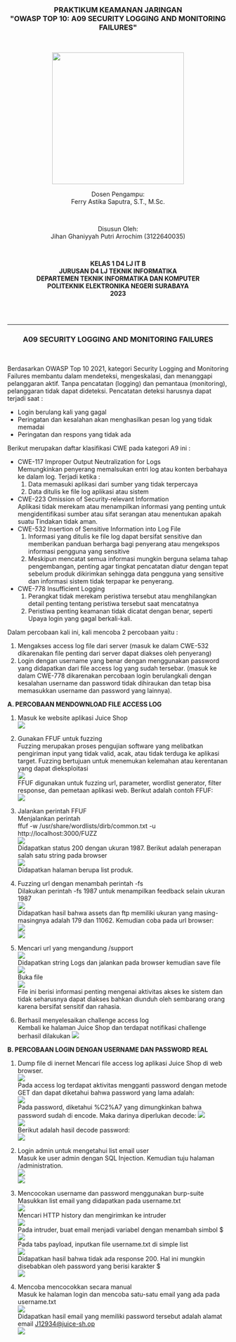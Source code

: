 <div class="cover" align="center">

<h3>
    <b>PRAKTIKUM KEAMANAN JARINGAN</b><br>
    "OWASP TOP 10: A09 SECURITY LOGGING AND MONITORING FAILURES"
</h3><br>

<img src="../Images/Logo_PENS.png" width="300"><br>

<p>Dosen Pengampu:<br>
Ferry Astika Saputra, S.T., M.Sc.</p> <br>

<p>Disusun Oleh:<br>
Jihan Ghaniyyah Putri Arrochim (3122640035)</p><br>

<p>
    <b>
        KELAS 1 D4 LJ IT B <br>
        JURUSAN D4 LJ TEKNIK INFORMATIKA <br>
        DEPARTEMEN TEKNIK INFORMATIKA DAN KOMPUTER <br> 
        POLITEKNIK ELEKTRONIKA NEGERI SURABAYA <br>
        2023
    </b>
</p>

</div> <br><br>

<div class="isiLaporan">

<hr>

<h3 align="center"> A09 SECURITY LOGGING AND MONITORING FAILURES </h3> <br>

Berdasarkan OWASP Top 10 2021, kategori Security Logging and Monitoring Failures membantu dalam mendeteksi, mengeskalasi, dan menanggapi pelanggaran aktif. Tanpa pencatatan (logging) dan pemantaua (monitoring), pelanggaran tidak dapat dideteksi. Pencatatan deteksi harusnya dapat terjadi saat :

-   Login berulang kali yang gagal
-   Peringatan dan kesalahan akan menghasilkan pesan log yang tidak memadai
-   Peringatan dan respons yang tidak ada

Berikut merupakan daftar klasifikasi CWE pada kategori A9 ini :

-   CWE-117 Improper Output Neutralization for Logs <br>
    Memungkinkan penyerang memalsukan entri log atau konten berbahaya ke dalam log. Terjadi ketika :
    1. Data memasuki aplikasi dari sumber yang tidak terpercaya
    2. Data ditulis ke file log aplikasi atau sistem
-   CWE-223 Omission of Security-relevant Information <br>
    Aplikasi tidak merekam atau menampilkan informasi yang penting untuk mengidentifikasi sumber atau sifat serangan atau menentukan apakah suatu Tindakan tidak aman.
-   CWE-532 Insertion of Sensitive Information into Log File
    1. Informasi yang ditulis ke file log dapat bersifat sensitive dan memberikan panduan berharga bagi penyerang atau mengekspos informasi pengguna yang sensitive
    2. Meskipun mencatat semua informasi mungkin berguna selama tahap pengembangan, penting agar tingkat pencatatan diatur dengan tepat sebelum produk dikirimkan sehingga data pengguna yang sensitive dan informasi sistem tidak terpapar ke penyerang.
-   CWE-778 Insufficient Logging
    1. Perangkat tidak merekam peristiwa tersebut atau menghilangkan detail penting tentang peristiwa tersebut saat mencatatnya
    2. Peristiwa penting keamanan tidak dicatat dengan benar, seperti Upaya login yang gagal berkali-kali.

Dalam percobaan kali ini, kali mencoba 2 percobaan yaitu :

1. Mengakses access log file dari server (masuk ke dalam CWE-532 dikarenakan file penting dari server dapat diakses oleh penyerang)
2. Login dengan username yang benar dengan menggunakan password yang didapatkan dari file access log yang sudah tersebar. (masuk ke dalam CWE-778 dikarenakan percobaan login berulangkali dengan kesalahan username dan password tidak dihiraukan dan tetap bisa memasukkan username dan password yang lainnya).

**A. PERCOBAAN MENDOWNLOAD FILE ACCESS LOG**

1. Masuk ke website aplikasi Juice Shop <br>
   <img src="../Images/Task 9 - A06 Vulnerable Component/31.png" ><br>
2. Gunakan FFUF untuk fuzzing<br>
   Fuzzing merupakan proses pengujian software yang melibatkan pengiriman input yang tidak valid, acak, atau tidak terduga ke aplikasi target. Fuzzing bertujuan untuk menemukan kelemahan atau kerentanan yang dapat dieksploitasi <br>
   <img src="../Images/Task 9 - A06 Vulnerable Component/28.png" ><br>
   FFUF digunakan untuk fuzzing url, parameter, wordlist generator, filter response, dan pemetaan aplikasi web. Berikut adalah contoh FFUF: <br>
   <img src="../Images/Task 9 - A06 Vulnerable Component/29.png" ><br>

3. Jalankan perintah FFUF<br>
   Menjalankan perintah <br>
   ffuf -w /usr/share/wordlists/dirb/common.txt -u http://localhost:3000/FUZZ <br>
   <img src="../Images/Task 9 - A06 Vulnerable Component/20.png" ><br>
   Didapatkan status 200 dengan ukuran 1987. Berikut adalah penerapan salah satu string pada browser <br>
   <img src="../Images/Task 9 - A06 Vulnerable Component/19.png" ><br>
   Didapatkan halaman berupa list produk.<br>

4. Fuzzing url dengan menambah perintah -fs<br>
   Dilakukan perintah -fs 1987 untuk menampilkan feedback selain ukuran 1987<br>
   <img src="../Images/Task 9 - A06 Vulnerable Component/21.png" ><br>
   Didapatkan hasil bahwa assets dan ftp memiliki ukuran yang masing-masingnya adalah 179 dan 11062. Kemudian coba pada url browser: <br>
   <img src="../Images/Task 9 - A06 Vulnerable Component/22.png" ><br>
   <img src="../Images/Task 9 - A06 Vulnerable Component/23.png" ><br>

5. Mencari url yang mengandung /support <br>
   <img src="../Images/Task 9 - A06 Vulnerable Component/24.png" ><br>
   Didapatkan string Logs dan jalankan pada browser kemudian save file <br>
   <img src="../Images/Task 9 - A06 Vulnerable Component/25.png" ><br>
   Buka file <br>
   <img src="../Images/Task 9 - A06 Vulnerable Component/26.png" ><br>
   File ini berisi informasi penting mengenai aktivitas akses ke sistem dan tidak seharusnya dapat diakses bahkan diunduh oleh sembarang orang karena bersifat sensitif dan rahasia.
6. Berhasil menyelesaikan challenge access log<br>
   Kembali ke halaman Juice Shop dan terdapat notifikasi challenge berhasil dilakukan
   <img src="../Images/Task 9 - A06 Vulnerable Component/27.png" ><br>

**B. PERCOBAAN LOGIN DENGAN USERNAME DAN PASSWORD REAL**

1. Dump file di inernet
   Mencari file access log aplikasi Juice Shop di web browser.<br>
   <img src="../Images/Task 9 - A06 Vulnerable Component/32.png" ><br>
   Pada access log terdapat aktivitas mengganti password dengan metode GET dan dapat diketahui bahwa password yang lama adalah:<br>
   <img src="../Images/Task 9 - A06 Vulnerable Component/36.png" ><br>
   Pada password, diketahui %C2%A7 yang dimungkinkan bahwa password sudah di encode. Maka darinya diperlukan decode:
   <img src="../Images/Task 9 - A06 Vulnerable Component/33.png" ><br>
   <img src="../Images/Task 9 - A06 Vulnerable Component/34.png" ><br>
   Berikut adalah hasil decode password: <br>
   <img src="../Images/Task 9 - A06 Vulnerable Component/35.png" ><br>

2. Login admin untuk mengetahui list email user<br>
   Masuk ke user admin dengan SQL Injection. Kemudian tuju halaman /administration.<br>
   <img src="../Images/Task 9 - A06 Vulnerable Component/37.png" ><br>
   <img src="../Images/Task 9 - A06 Vulnerable Component/38.png" ><br>

3. Mencocokan username dan password menggunakan burp-suite<br>
   Masukkan list email yang didapatkan pada username.txt<br>
   <img src="../Images/Task 9 - A06 Vulnerable Component/39.png" ><br>
   Mencari HTTP history dan mengirimkan ke intruder<br>
   <img src="../Images/Task 9 - A06 Vulnerable Component/40.png" ><br>
   Pada intruder, buat email menjadi variabel dengan menambah simbol $<br>
   <img src="../Images/Task 9 - A06 Vulnerable Component/41.png" ><br>
   Pada tabs payload, inputkan file username.txt di simple list<br>
   <img src="../Images/Task 9 - A06 Vulnerable Component/42.png" ><br>
   Didapatkan hasil bahwa tidak ada response 200. Hal ini mungkin disebabkan oleh password yang berisi karakter $<br>
   <img src="../Images/Task 9 - A06 Vulnerable Component/43.png" ><br>

4. Mencoba mencocokkan secara manual<br>
   Masuk ke halaman login dan mencoba satu-satu email yang ada pada username.txt<br>
   <img src="../Images/Task 9 - A06 Vulnerable Component/44.png" ><br>
   Didapatkan hasil email yang memiliki password tersebut adalah alamat email J12934@juice-sh.op<br>
   <img src="../Images/Task 9 - A06 Vulnerable Component/45.png" ><br>

</div>
